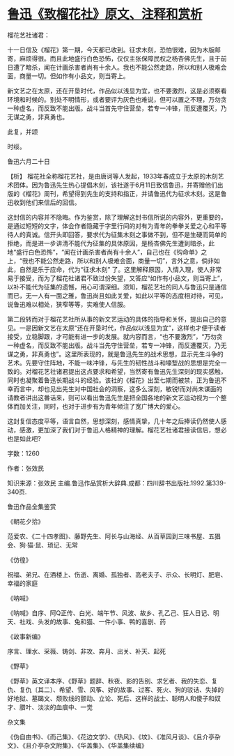 # [鲁迅《致榴花社》原文、注释和赏析](https://www.vrrw.net/wx/9465.html)

榴花艺社诸君：

十一日信及《榴花》第一期，今天都已收到。征求木刻，恐怕很难，因为木版邮寄，麻烦得很。而且此地盛行白色恐怖，仅仅主张保障民权之杨杏佛先生，且于前日遭了暗杀，闻在计画杀害者尚有十余人。我也不能公然走路，所以和别人极难会面，商量一切。但如作有小品文，则当寄上。

新文艺之在太原，还在开垦时代，作品似以浅显为宜，也不要激烈，这是必须察看环境和时候的。别处不明情形，或者要评为灰色也难说，但可以置之不理，万勿贪一种虚名，而反致不能出版。战斗当首先守住营垒，若专一冲锋，而反遭覆灭，乃无谋之勇，非真勇也。

此复，并颂

时绥。

鲁迅六月二十日



【析】 榴花社全称榴花艺社，是由唐诃等人发起，1933年春成立于太原的木刻艺术团体。因为鲁迅先生热心提倡木刻，该社遂于6月11日致信鲁迅，并寄赠他们出版的《榴花》周刊，希望得到先生的支持和指正，并请鲁迅代为征求木刻。这是鲁迅收到他们来信后的回信。

这封信的内容并不隐晦。作为鉴赏，除了理解这封书信所说的内容外，更重要的，是通过短短的文字，体会作者隐藏于字里行间的对有为青年的拳拳关爱之心和平等待人的真诚。信开头即回答，要求代为征集木刻之事做不到，但不是生硬而简单的拒绝，而是进一步讲清不能代为征集的具体原因，是杨杏佛先生遭到暗杀，此地“盛行白色恐怖”，“闻在计画杀害者尚有十余人”，自己也在《钩命单》之上，“我也不能公然走路，所以和别人极难会面，商量一切”，言外之意，倘非如此，自然是乐于应命，代为“征求木刻” 了。这里解释原因，入情入理，使人非常易于接受，而为了榴花社诸君不致过份失望，又答应“如作有小品文，则当寄上”，以补不能代为征集的遗憾，用心可谓深细。须知，榴花艺社的同人与鲁迅只是通信而已，无一人有一面之雅，鲁迅尚且如此关爱，如此以平等的态度相对待，可见，说鲁迅难以相处，狭窄等等，实难使人信服。

第二段转而对于榴花艺社所从事的新文艺运动的具体的指导和关怀，提出自己的意见。一是因新文艺在太原“还在开垦时代，作品似以浅显为宜”，这样也才便于读者接受，立稳脚跟，才可能有进一步的发展。就内容而言，“也不要激烈”，“万勿贪一种虚名，而反致不能出版。战斗当先守住营垒，若专一冲锋，而反遭覆灭，乃无谋之勇，非真勇也”。这里所表现的，就是鲁迅先生的战术思想，显示先生斗争的艺术。先要守住阵地，不能一味冲锋，与先生的韧性战斗和壕堑战的思想是完全一致的。对榴花艺社诸君提出这点要求和希望，当然寄有鲁迅先生深刻的现实感触，同时也凝聚着鲁迅长期战斗的经验。该社的《榴花》出至七期而被禁，正为鲁迅不幸而言中，却也见出先生对中国社会的洞察，这多么深刻，敏锐!而对尚未谋面的请教者讲出这番话来，则可以看出鲁迅先生是把全国各地的新文艺运动视为一个整体而加关注，同时，也对于进步有为青年倾注了宽广博大的爱心。

这封复信态度平等，语言自然，思想深刻，感情真挚，几十年之后捧读仍然使人感动，感激，更加深了我们对于鲁迅人格精神的理解。榴花艺社诸君接读信后，想必也是如此吧?

字数：1260

作者：张效民

知识来源：张效民 主编.鲁迅作品赏析大辞典.成都：四川辞书出版社.1992.第339-340页.

鲁迅作品全集鉴赏

《朝花夕拾》

范爱农、《二十四孝图》、藤野先生、阿长与山海经、从百草园到三味书屋、五猖会、狗·猫·鼠、琐记、无常

《仿徨》

祝福、弟兄、在酒楼上、伤逝、离婚、孤独者、高老夫子、示众、长明灯、肥皂、幸福的家庭

《呐喊》

《呐喊》自序、阿Q正传、白光、端午节、风波、故乡、孔乙己、狂人日记、明天、社戏、头发的故事、兔和猫、一件小事、鸭的喜剧、药

《故事新编》

序言、理水、采薇、铸剑、非攻、奔月、出关、补天、起死

《野草》

《野草》英文译本序、《野草》题辞、秋夜、影的告别、求乞者、我的失恋、复仇、复仇〔其二〕、希望、雪、风筝、好的故事、过客、死火、狗的驳诘、失掉的好地狱、墓碣文、颓败线的颤动、立论、死后、这样的战士、聪明人和傻子和奴才、腊叶、淡淡的血痕中、一觉

杂文集

《伪自由书》、《而己集》、《花边文学》、《热风》、《坟》、《准风月谈》、《且介亭杂文》、《且介亭杂文附集》、《华盖集》、《华盖集续编》

